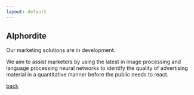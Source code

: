 ```yaml
---
layout: default
---
```


## AIphordite

Our marketing solutions are in development.

We aim to assist marketers by using the latest in image processing and language processing neural networks to identify the quality of advertising material in a quantitative manner before the public needs to react.

[back](./)
